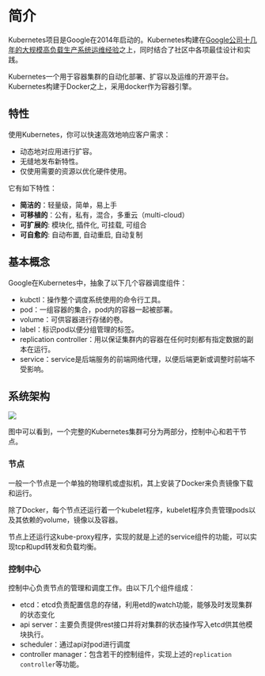 # 简介
Kubernetes项目是Google在2014年启动的。Kubernetes构建在[Google公司十几年的大规模高负载生产系统运维经验](https://research.google.com/pubs/pub43438.html)之上，同时结合了社区中各项最佳设计和实践。

Kubernetes一个用于容器集群的自动化部署、扩容以及运维的开源平台。Kubernetes构建于Docker之上，采用docker作为容器引擎。


## 特性

使用Kubernetes，你可以快速高效地响应客户需求：

 - 动态地对应用进行扩容。
 - 无缝地发布新特性。
 - 仅使用需要的资源以优化硬件使用。

它有如下特性：

* **简洁的**：轻量级，简单，易上手
* **可移植的**：公有，私有，混合，多重云（multi-cloud）
* **可扩展的**: 模块化, 插件化, 可挂载, 可组合
* **可自愈的**: 自动布置, 自动重启, 自动复制

## 基本概念
Google在Kubernetes中，抽象了以下几个容器调度组件：

* kubctl：操作整个调度系统使用的命令行工具。
* pod：一组容器的集合，pod内的容器一起被部署。
* volume：可供容器进行存储的卷。
* label：标识pod以便分组管理的标签。
* replication controller：用以保证集群内的容器在任何时刻都有指定数据的副本在运行。
* service：service是后端服务的前端网络代理，以便后端更新或调整时前端不受影响。

## 系统架构
![](http://ruizeng.net/content/images/2015/12/kub-architecture.png)

图中可以看到，一个完整的Kubernetes集群可分为两部分，控制中心和若干节点。

### 节点
一般一个节点是一个单独的物理机或虚拟机，其上安装了Docker来负责镜像下载和运行。

除了Docker，每个节点还运行着一个kubelet程序，kubelet程序负责管理pods以及其依赖的volume，镜像以及容器。

节点上还运行这kube-proxy程序，实现的就是上述的service组件的功能，可以实现tcp和upd转发和负载均衡。

### 控制中心
控制中心负责节点的管理和调度工作。由以下几个组件组成：

* etcd：etcd负责配置信息的存储，利用etd的watch功能，能够及时发现集群的状态变化
* api server：主要负责提供rest接口并将对集群的状态操作写入etcd供其他模块执行。
* scheduler：通过api对pod进行调度
* controller manager：包含若干的控制组件，实现上述的`replication controller`等功能。

